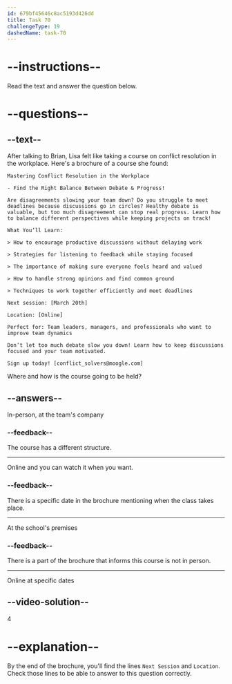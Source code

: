 ```yaml
---
id: 679bf45646c8ac5193d426dd
title: Task 70
challengeType: 19
dashedName: task-70
---
```


<!-- READING -->

# --instructions--

Read the text and answer the question below.

# --questions--

## --text--

After talking to Brian, Lisa felt like taking a course on conflict resolution in the workplace. Here's a brochure of a course she found:

`Mastering Conflict Resolution in the Workplace`

`- Find the Right Balance Between Debate & Progress!`

`Are disagreements slowing your team down? Do you struggle to meet deadlines because discussions go in circles? Healthy debate is valuable, but too much disagreement can stop real progress. Learn how to balance different perspectives while keeping projects on track!`

`What You’ll Learn:`

`> How to encourage productive discussions without delaying work`

`> Strategies for listening to feedback while staying focused`

`> The importance of making sure everyone feels heard and valued`

`> How to handle strong opinions and find common ground`

`> Techniques to work together efficiently and meet deadlines`

`Next session: [March 20th]`

`Location: [Online]`

`Perfect for: Team leaders, managers, and professionals who want to improve team dynamics`

`Don’t let too much debate slow you down! Learn how to keep discussions focused and your team motivated.`

`Sign up today! [conflict_solvers@moogle.com]`



Where and how is the course going to be held?

## --answers--

In-person, at the team's company

### --feedback--

The course has a different structure.

---

Online and you can watch it when you want.

### --feedback--

There is a specific date in the brochure mentioning when the class takes place.

---

At the school's premises

### --feedback--

There is a part of the brochure that informs this course is not in person.

---

Online at specific dates

## --video-solution--

4

# --explanation--

By the end of the brochure, you'll find the lines `Next Session` and `Location`. Check those lines to be able to answer to this question correctly.
